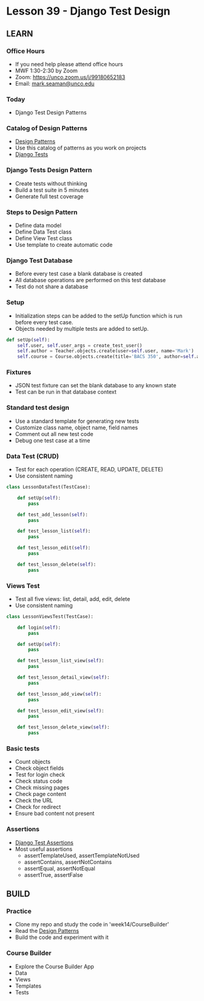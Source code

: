 # Lesson 39 - Django Test Design

## LEARN

### Office Hours
* If you need help please attend office hours
* MWF  1:30-2:30 by Zoom
* Zoom:  https://unco.zoom.us/j/99180652183
* Email: mark.seaman@unco.edu      


### Today
* Django Test Design Patterns


### Catalog of Design Patterns
* [Design Patterns](/course/bacs350/docs/DesignPatterns)
* Use this catalog of patterns as you work on projects
* [Django Tests](../docs/DjangoTests)


### Django Tests Design Pattern
* Create tests without thinking
* Build a test suite in 5 minutes
* Generate full test coverage


### Steps to Design Pattern
* Define data model
* Define Data Test class
* Define View Test class
* Use template to create automatic code


### Django Test Database
* Before every test case a blank database is created
* All database operations are performed on this test database
* Test do not share a database


### Setup
* Initialization steps can be added to the setUp function
which is run before every test case.
* Objects needed by multiple tests are added to setUp.

```python
def setUp(self):
    self.user, self.user_args = create_test_user()
    self.author = Teacher.objects.create(user=self.user, name='Mark')
    self.course = Course.objects.create(title='BACS 350', author=self.author)
```


### Fixtures
* JSON test fixture can set the blank database to any known state
* Test can be run in that database context
           

### Standard test design
* Use a standard template for generating new tests
* Customize class name, object name, field names
* Comment out all new test code
* Debug one test case at a time



### Data Test (CRUD)
* Test for each operation (CREATE, READ, UPDATE, DELETE)
* Use consistent naming

```python
class LessonDataTest(TestCase):

    def setUp(self):
        pass

    def test_add_lesson(self):
        pass

    def test_lesson_list(self):
        pass

    def test_lesson_edit(self):
        pass

    def test_lesson_delete(self):
        pass
```


### Views Test
* Test all five views: list, detail, add, edit, delete
* Use consistent naming

```python
class LessonViewsTest(TestCase):

    def login(self):
        pass

    def setUp(self):
        pass

    def test_lesson_list_view(self):
        pass

    def test_lesson_detail_view(self):
        pass

    def test_lesson_add_view(self):
        pass

    def test_lesson_edit_view(self):
        pass

    def test_lesson_delete_view(self):
        pass
```

### Basic tests
* Count objects
* Check object fields
* Test for login check
* Check status code
* Check missing pages
* Check page content
* Check the URL
* Check for redirect
* Ensure bad content not present


### Assertions
* [Django Test Assertions](https://docs.djangoproject.com/en/3.1/topics/testing/tools/#assertions)
* Most useful assertions
    * assertTemplateUsed, assertTemplateNotUsed
    * assertContains, assertNotContains
    * assertEqual, assertNotEqual
    * assertTrue, assertFalse



## BUILD

### Practice
* Clone my repo and study the code in 'week14/CourseBuilder'
* Read the [Design Patterns](/course/bacs350/docs/DesignPatterns)
* Build the code and experiment with it


### Course Builder
* Explore the Course Builder App
* Data
* Views
* Templates
* Tests


